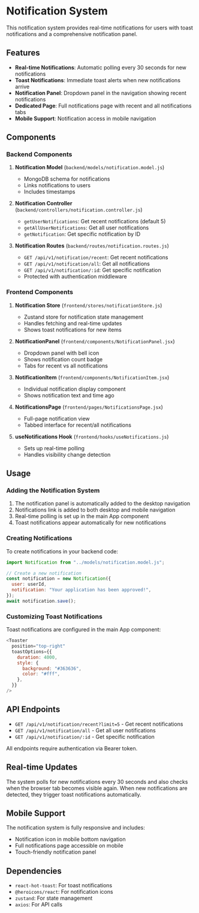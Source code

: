 # Notification System

This notification system provides real-time notifications for users with toast notifications and a comprehensive notification panel.

## Features

- **Real-time Notifications**: Automatic polling every 30 seconds for new notifications
- **Toast Notifications**: Immediate toast alerts when new notifications arrive
- **Notification Panel**: Dropdown panel in the navigation showing recent notifications
- **Dedicated Page**: Full notifications page with recent and all notifications tabs
- **Mobile Support**: Notification access in mobile navigation

## Components

### Backend Components

1. **Notification Model** (`backend/models/notification.model.js`)

   - MongoDB schema for notifications
   - Links notifications to users
   - Includes timestamps

2. **Notification Controller** (`backend/controllers/notification.controller.js`)

   - `getUserNotifications`: Get recent notifications (default 5)
   - `getAllUserNotifications`: Get all user notifications
   - `getNotification`: Get specific notification by ID

3. **Notification Routes** (`backend/routes/notification.routes.js`)
   - `GET /api/v1/notification/recent`: Get recent notifications
   - `GET /api/v1/notification/all`: Get all notifications
   - `GET /api/v1/notification/:id`: Get specific notification
   - Protected with authentication middleware

### Frontend Components

1. **Notification Store** (`frontend/stores/notificationStore.js`)

   - Zustand store for notification state management
   - Handles fetching and real-time updates
   - Shows toast notifications for new items

2. **NotificationPanel** (`frontend/components/NotificationPanel.jsx`)

   - Dropdown panel with bell icon
   - Shows notification count badge
   - Tabs for recent vs all notifications

3. **NotificationItem** (`frontend/components/NotificationItem.jsx`)

   - Individual notification display component
   - Shows notification text and time ago

4. **NotificationsPage** (`frontend/pages/NotificationsPage.jsx`)

   - Full-page notification view
   - Tabbed interface for recent/all notifications

5. **useNotifications Hook** (`frontend/hooks/useNotifications.js`)
   - Sets up real-time polling
   - Handles visibility change detection

## Usage

### Adding the Notification System

1. The notification panel is automatically added to the desktop navigation
2. Notifications link is added to both desktop and mobile navigation
3. Real-time polling is set up in the main App component
4. Toast notifications appear automatically for new notifications

### Creating Notifications

To create notifications in your backend code:

```javascript
import Notification from "../models/notification.model.js";

// Create a new notification
const notification = new Notification({
  user: userId,
  notification: "Your application has been approved!",
});
await notification.save();
```

### Customizing Toast Notifications

Toast notifications are configured in the main App component:

```javascript
<Toaster
  position="top-right"
  toastOptions={{
    duration: 4000,
    style: {
      background: "#363636",
      color: "#fff",
    },
  }}
/>
```

## API Endpoints

- `GET /api/v1/notification/recent?limit=5` - Get recent notifications
- `GET /api/v1/notification/all` - Get all user notifications
- `GET /api/v1/notification/:id` - Get specific notification

All endpoints require authentication via Bearer token.

## Real-time Updates

The system polls for new notifications every 30 seconds and also checks when the browser tab becomes visible again. When new notifications are detected, they trigger toast notifications automatically.

## Mobile Support

The notification system is fully responsive and includes:

- Notification icon in mobile bottom navigation
- Full notifications page accessible on mobile
- Touch-friendly notification panel

## Dependencies

- `react-hot-toast`: For toast notifications
- `@heroicons/react`: For notification icons
- `zustand`: For state management
- `axios`: For API calls
